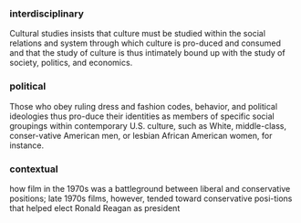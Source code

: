 ### interdisciplinary

Cultural   studies   insists   that   culture   must be studied within the social relations and  system  through  which  culture  is  pro-duced and consumed and that the study of culture is thus intimately bound up with the study  of  society,  politics,  and  economics.  

### political

Those  who  obey  ruling  dress  and  fashion  codes,  behavior,  and  political  ideologies  thus  pro-duce  their  identities  as  members  of  specific  social  groupings  within  contemporary  U.S.  culture, such as White, middle-class, conser-vative  American  men,  or  lesbian  African  American  women,  for  instance.

### contextual

how  film  in  the  1970s  was  a  battleground  between  liberal  and  conservative  positions;  late  1970s  films,  however, tended toward conservative posi-tions  that  helped  elect  Ronald  Reagan  as  president 
